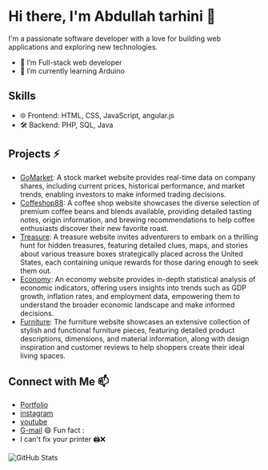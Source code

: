 # Hi there, I'm Abdullah tarhini 👋
I'm a passionate software developer with a love for building web applications and exploring new technologies.
- 👀 I’m Full-stack web developer
- 🌱 I’m currently learning Arduino
## Skills
- 🌐 Frontend: HTML, CSS, JavaScript, angular.js
- 🛠️ Backend: PHP, SQL, Java
## Projects ⚡
- [GoMarket](https://gomarket.rf.gd): A stock market website provides real-time data on company shares, including current prices, historical performance, and market trends, enabling investors to make informed trading decisions.
- [Coffeshop88](https://coffeshop88.tiiny.site): A coffee shop website showcases the diverse selection of premium coffee beans and blends available, providing detailed tasting notes, origin information, and brewing recommendations to help coffee enthusiasts discover their new favorite roast.
- [Treasure](http://abtarhini-treasure.rf.gd): A treasure website invites adventurers to embark on a thrilling hunt for hidden treasures, featuring detailed clues, maps, and stories about various treasure boxes strategically placed across the United States, each containing unique rewards for those daring enough to seek them out.
- [Economy](https://economy.tiiny.site/): An economy website provides in-depth statistical analysis of economic indicators, offering users insights into trends such as GDP growth, inflation rates, and employment data, empowering them to understand the broader economic landscape and make informed decisions.
- [Furniture](https://furniture49.tiiny.site): The furniture website showcases an extensive collection of stylish and functional furniture pieces, featuring detailed product descriptions, dimensions, and material information, along with design inspiration and customer reviews to help shoppers create their ideal living spaces.
## Connect with Me 📫
- [Portfolio](https://abdullahtarhini-portfolio.rf.gd)
- [instagram](https://www.instagram.com/web_developer.tarhini/)
- [youtube](www.youtube.com/@abdullahtarhini-k5u)
- [G-mail](abdullahtarhini55@gmail.com)
😄 Fun fact :
- I can't fix your printer 🖨️❌

![GitHub Stats](https://github-readme-stats.vercel.app/api?username=TAR-MULTIPLEXER&show_icons=true)
<!---
TAR-MULTIPLEXER/TAR-MULTIPLEXER is a ✨ special ✨ repository because its `README.md` (this file) appears on your GitHub profile.
You can click the Preview link to take a look at your changes.
--->
